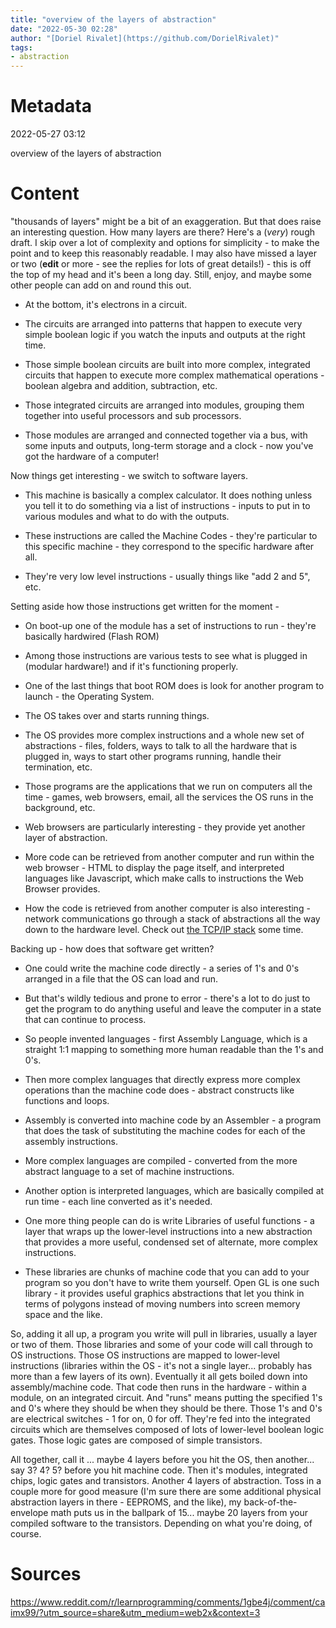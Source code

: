 ```yaml
---
title: "overview of the layers of abstraction"
date: "2022-05-30 02:28"
author: "[Doriel Rivalet](https://github.com/DorielRivalet)"
tags:
- abstraction
---
```



# Metadata
2022-05-27 03:12

overview of the layers of abstraction

# Content

"thousands of layers" might be a bit of an exaggeration. But that does raise an interesting question. How many layers are there? Here's a (_very_) rough draft. I skip over a lot of complexity and options for simplicity - to make the point and to keep this reasonably readable. I may also have missed a layer or two (**edit** or more - see the replies for lots of great details!) - this is off the top of my head and it's been a long day. Still, enjoy, and maybe some other people can add on and round this out.

-   At the bottom, it's electrons in a circuit.
    
-   The circuits are arranged into patterns that happen to execute very simple boolean logic if you watch the inputs and outputs at the right time.
    
-   Those simple boolean circuits are built into more complex, integrated circuits that happen to execute more complex mathematical operations - boolean algebra and addition, subtraction, etc.
    
-   Those integrated circuits are arranged into modules, grouping them together into useful processors and sub processors.
    
-   Those modules are arranged and connected together via a bus, with some inputs and outputs, long-term storage and a clock - now you've got the hardware of a computer!
    

Now things get interesting - we switch to software layers.

-   This machine is basically a complex calculator. It does nothing unless you tell it to do something via a list of instructions - inputs to put in to various modules and what to do with the outputs.
    
-   These instructions are called the Machine Codes - they're particular to this specific machine - they correspond to the specific hardware after all.
    
-   They're very low level instructions - usually things like "add 2 and 5", etc.
    

Setting aside how those instructions get written for the moment -

-   On boot-up one of the module has a set of instructions to run - they're basically hardwired (Flash ROM)
    
-   Among those instructions are various tests to see what is plugged in (modular hardware!) and if it's functioning properly.
    
-   One of the last things that boot ROM does is look for another program to launch - the Operating System.
    
-   The OS takes over and starts running things.
    
-   The OS provides more complex instructions and a whole new set of abstractions - files, folders, ways to talk to all the hardware that is plugged in, ways to start other programs running, handle their termination, etc.
    
-   Those programs are the applications that we run on computers all the time - games, web browsers, email, all the services the OS runs in the background, etc.
    
-   Web browsers are particularly interesting - they provide yet another layer of abstraction.
    
-   More code can be retrieved from another computer and run within the web browser - HTML to display the page itself, and interpreted languages like Javascript, which make calls to instructions the Web Browser provides.
    
-   How the code is retrieved from another computer is also interesting - network communications go through a stack of abstractions all the way down to the hardware level. Check out [the TCP/IP stack](https://www.google.com/search?q=tcp+ip+stack&oq=tcp+ip+stack&aqs=chrome.0.57j0l3j62.2073j0&sourceid=chrome&ie=UTF-8) some time.
    

Backing up - how does that software get written?

-   One could write the machine code directly - a series of 1's and 0's arranged in a file that the OS can load and run.
    
-   But that's wildly tedious and prone to error - there's a lot to do just to get the program to do anything useful and leave the computer in a state that can continue to process.
    
-   So people invented languages - first Assembly Language, which is a straight 1:1 mapping to something more human readable than the 1's and 0's.
    
-   Then more complex languages that directly express more complex operations than the machine code does - abstract constructs like functions and loops.
    
-   Assembly is converted into machine code by an Assembler - a program that does the task of substituting the machine codes for each of the assembly instructions.
    
-   More complex languages are compiled - converted from the more abstract language to a set of machine instructions.
    
-   Another option is interpreted languages, which are basically compiled at run time - each line converted as it's needed.
    
-   One more thing people can do is write Libraries of useful functions - a layer that wraps up the lower-level instructions into a new abstraction that provides a more useful, condensed set of alternate, more complex instructions.
    
-   These libraries are chunks of machine code that you can add to your program so you don't have to write them yourself. Open GL is one such library - it provides useful graphics abstractions that let you think in terms of polygons instead of moving numbers into screen memory space and the like.
    

So, adding it all up, a program you write will pull in libraries, usually a layer or two of them. Those libraries and some of your code will call through to OS instructions. Those OS instructions are mapped to lower-level instructions (libraries within the OS - it's not a single layer... probably has more than a few layers of its own). Eventually it all gets boiled down into assembly/machine code. That code then runs in the hardware - within a module, on an integrated circuit. And "runs" means putting the specified 1's and 0's where they should be when they should be there. Those 1's and 0's are electrical switches - 1 for on, 0 for off. They're fed into the integrated circuits which are themselves composed of lots of lower-level boolean logic gates. Those logic gates are composed of simple transistors.

All together, call it ... maybe 4 layers before you hit the OS, then another... say 3? 4? 5? before you hit machine code. Then it's modules, integrated chips, logic gates and transistors. Another 4 layers of abstraction. Toss in a couple more for good measure (I'm sure there are some additional physical abstraction layers in there - EEPROMS, and the like), my back-of-the-envelope math puts us in the ballpark of 15... maybe 20 layers from your compiled software to the transistors. Depending on what you're doing, of course.


# Sources

https://www.reddit.com/r/learnprogramming/comments/1gbe4j/comment/caimx99/?utm_source=share&utm_medium=web2x&context=3